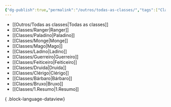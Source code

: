 ```yaml
---
{"dg-publish":true,"permalink":"/outros/todas-as-classes/","tags":["Classes"],"created":"2024-07-24T08:42:30.472-03:00"}
---
```



- [[Outros/Todas as classes\|Todas as classes]]
- [[Classes/Ranger\|Ranger]]
- [[Classes/Paladino\|Paladino]]
- [[Classes/Monge\|Monge]]
- [[Classes/Mago\|Mago]]
- [[Classes/Ladino\|Ladino]]
- [[Classes/Guerreiro\|Guerreiro]]
- [[Classes/Feiticeiro\|Feiticeiro]]
- [[Classes/Druida\|Druida]]
- [[Classes/Clérigo\|Clérigo]]
- [[Classes/Bárbaro\|Bárbaro]]
- [[Classes/Bruxo\|Bruxo]]
- [[Classes/1.Resumo\|1.Resumo]]

{ .block-language-dataview}